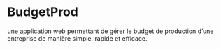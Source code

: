 # BudgetProd
une application web permettant de gérer le budget de production d’une entreprise de manière simple, rapide et efficace.
